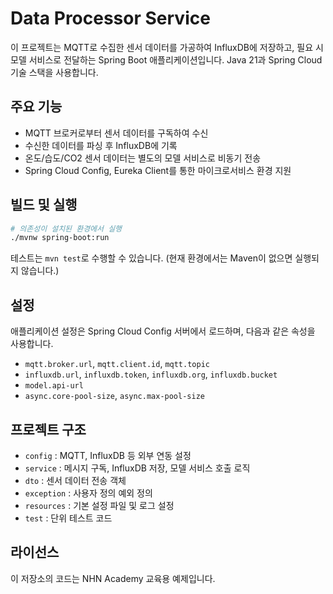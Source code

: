 # Data Processor Service

이 프로젝트는 MQTT로 수집한 센서 데이터를 가공하여 InfluxDB에 저장하고,
필요 시 모델 서비스로 전달하는 Spring Boot 애플리케이션입니다. Java 21과
Spring Cloud 기술 스택을 사용합니다.

## 주요 기능
- MQTT 브로커로부터 센서 데이터를 구독하여 수신
- 수신한 데이터를 파싱 후 InfluxDB에 기록
- 온도/습도/CO2 센서 데이터는 별도의 모델 서비스로 비동기 전송
- Spring Cloud Config, Eureka Client를 통한 마이크로서비스 환경 지원

## 빌드 및 실행
```bash
# 의존성이 설치된 환경에서 실행
./mvnw spring-boot:run
```

테스트는 `mvn test`로 수행할 수 있습니다. (현재 환경에서는 Maven이 없으면 실행되지 않습니다.)

## 설정
애플리케이션 설정은 Spring Cloud Config 서버에서 로드하며,
다음과 같은 속성을 사용합니다.
- `mqtt.broker.url`, `mqtt.client.id`, `mqtt.topic`
- `influxdb.url`, `influxdb.token`, `influxdb.org`, `influxdb.bucket`
- `model.api-url`
- `async.core-pool-size`, `async.max-pool-size`

## 프로젝트 구조
- `config`  : MQTT, InfluxDB 등 외부 연동 설정
- `service` : 메시지 구독, InfluxDB 저장, 모델 서비스 호출 로직
- `dto`     : 센서 데이터 전송 객체
- `exception` : 사용자 정의 예외 정의
- `resources` : 기본 설정 파일 및 로그 설정
- `test`    : 단위 테스트 코드

## 라이선스
이 저장소의 코드는 NHN Academy 교육용 예제입니다.
